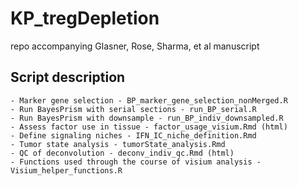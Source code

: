 # KP_tregDepletion
repo accompanying Glasner, Rose, Sharma, et al manuscript

## Script description

	- Marker gene selection - BP_marker_gene_selection_nonMerged.R
	- Run BayesPrism with serial sections - run_BP_serial.R
	- Run BayesPrism with downsample - run_BP_indiv_downsampled.R
	- Assess factor use in tissue - factor_usage_visium.Rmd (html)
	- Define signaling niches - IFN_IC_niche_definition.Rmd
	- Tumor state analysis - tumorState_analysis.Rmd
	- QC of deconvolution - deconv_indiv_qc.Rmd (html)
	- Functions used through the course of visium analysis - Visium_helper_functions.R
